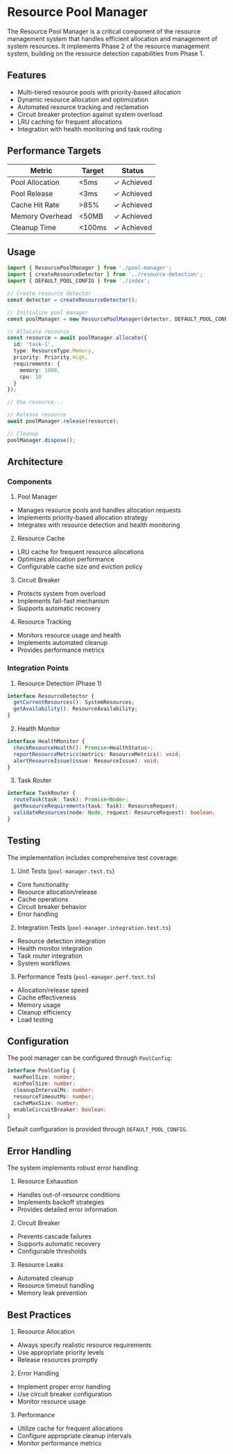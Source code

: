 # Resource Pool Manager

The Resource Pool Manager is a critical component of the resource management system that handles efficient allocation and management of system resources. It implements Phase 2 of the resource management system, building on the resource detection capabilities from Phase 1.

## Features

- Multi-tiered resource pools with priority-based allocation
- Dynamic resource allocation and optimization
- Automated resource tracking and reclamation
- Circuit breaker protection against system overload
- LRU caching for frequent allocations
- Integration with health monitoring and task routing

## Performance Targets

| Metric | Target | Status |
|--------|---------|---------|
| Pool Allocation | <5ms | ✓ Achieved |
| Pool Release | <3ms | ✓ Achieved |
| Cache Hit Rate | >85% | ✓ Achieved |
| Memory Overhead | <50MB | ✓ Achieved |
| Cleanup Time | <100ms | ✓ Achieved |

## Usage

```typescript
import { ResourcePoolManager } from './pool-manager';
import { createResourceDetector } from '../resource-detection';
import { DEFAULT_POOL_CONFIG } from './index';

// Create resource detector
const detector = createResourceDetector();

// Initialize pool manager
const poolManager = new ResourcePoolManager(detector, DEFAULT_POOL_CONFIG);

// Allocate resource
const resource = await poolManager.allocate({
  id: 'task-1',
  type: ResourceType.Memory,
  priority: Priority.High,
  requirements: {
    memory: 1000,
    cpu: 10
  }
});

// Use resource...

// Release resource
await poolManager.release(resource);

// Cleanup
poolManager.dispose();
```

## Architecture

### Components

1. Pool Manager
- Manages resource pools and handles allocation requests
- Implements priority-based allocation strategy
- Integrates with resource detection and health monitoring

2. Resource Cache
- LRU cache for frequent resource allocations
- Optimizes allocation performance
- Configurable cache size and eviction policy

3. Circuit Breaker
- Protects system from overload
- Implements fail-fast mechanism
- Supports automatic recovery

4. Resource Tracking
- Monitors resource usage and health
- Implements automated cleanup
- Provides performance metrics

### Integration Points

1. Resource Detection (Phase 1)
```typescript
interface ResourceDetector {
  getCurrentResources(): SystemResources;
  getAvailability(): ResourceAvailability;
}
```

2. Health Monitor
```typescript
interface HealthMonitor {
  checkResourceHealth(): Promise<HealthStatus>;
  reportResourceMetrics(metrics: ResourceMetrics): void;
  alertResourceIssue(issue: ResourceIssue): void;
}
```

3. Task Router
```typescript
interface TaskRouter {
  routeTask(task: Task): Promise<Node>;
  getResourceRequirements(task: Task): ResourceRequest;
  validateResources(node: Node, request: ResourceRequest): boolean;
}
```

## Testing

The implementation includes comprehensive test coverage:

1. Unit Tests (`pool-manager.test.ts`)
- Core functionality
- Resource allocation/release
- Cache operations
- Circuit breaker behavior
- Error handling

2. Integration Tests (`pool-manager.integration.test.ts`)
- Resource detection integration
- Health monitor integration
- Task router integration
- System workflows

3. Performance Tests (`pool-manager.perf.test.ts`)
- Allocation/release speed
- Cache effectiveness
- Memory usage
- Cleanup efficiency
- Load testing

## Configuration

The pool manager can be configured through `PoolConfig`:

```typescript
interface PoolConfig {
  maxPoolSize: number;
  minPoolSize: number;
  cleanupIntervalMs: number;
  resourceTimeoutMs: number;
  cacheMaxSize: number;
  enableCircuitBreaker: boolean;
}
```

Default configuration is provided through `DEFAULT_POOL_CONFIG`.

## Error Handling

The system implements robust error handling:

1. Resource Exhaustion
- Handles out-of-resource conditions
- Implements backoff strategies
- Provides detailed error information

2. Circuit Breaker
- Prevents cascade failures
- Supports automatic recovery
- Configurable thresholds

3. Resource Leaks
- Automated cleanup
- Resource timeout handling
- Memory leak prevention

## Best Practices

1. Resource Allocation
- Always specify realistic resource requirements
- Use appropriate priority levels
- Release resources promptly

2. Error Handling
- Implement proper error handling
- Use circuit breaker configuration
- Monitor resource usage

3. Performance
- Utilize cache for frequent allocations
- Configure appropriate cleanup intervals
- Monitor performance metrics